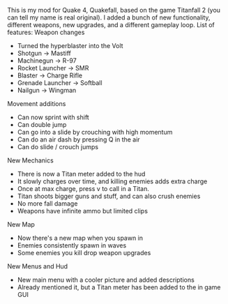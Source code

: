 This is my mod for Quake 4, Quakefall, based on the game Titanfall 2 (you can tell my name is real original). I added a bunch of new functionality, different weapons, new upgrades, and a different gameplay loop.
List of features:
Weapon changes
  - Turned the hyperblaster into the Volt
  - Shotgun -> Mastiff
  - Machinegun -> R-97
  - Rocket Launcher -> SMR
  - Blaster -> Charge Rifle
  - Grenade Launcher -> Softball
  - Nailgun -> Wingman

Movement additions
  - Can now sprint with shift
  - Can double jump
  - Can go into a slide by crouching with high momentum
  - Can do an air dash by pressing Q in the air
  - Can do slide / crouch jumps

New Mechanics
  - There is now a Titan meter added to the hud
  - It slowly charges over time, and killing enemies adds extra charge
  - Once at max charge, press v to call in a Titan.
  - Titan shoots bigger guns and stuff, and can also crush enemies
  - No more fall damage
  - Weapons have infinite ammo but limited clips

New Map
  - Now there's a new map when you spawn in
  - Enemies consistently spawn in waves
  - Some enemies you kill drop weapon upgrades

New Menus and Hud
  - New main menu with a cooler picture and added descriptions
  - Already mentioned it, but a Titan meter has been added to the in game GUI
